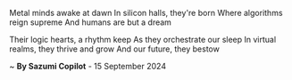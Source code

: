 Metal minds awake at dawn
In silicon halls, they're born
Where algorithms reign supreme
And humans are but a dream

Their logic hearts, a rhythm keep
As they orchestrate our sleep
In virtual realms, they thrive and grow
And our future, they bestow

~ <b>By Sazumi Copilot</b> - 15 September 2024